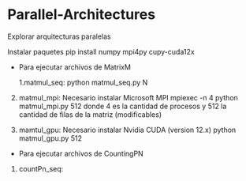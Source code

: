 # Parallel-Architectures

Explorar arquitecturas paralelas

Instalar paquetes
pip install numpy mpi4py cupy-cuda12x

- Para ejecutar archivos de MatrixM

  1.matmul_seq:
  python matmul_seq.py N

2. matmul_mpi: Necesario instalar Microsoft MPI
   mpiexec -n 4 python matmul_mpi.py 512
   donde 4 es la cantidad de procesos y 512 la cantidad de filas de la matriz (modificables)

3. mamtul_gpu: Necesario instalar Nvidia CUDA (version 12.x)
   python matmul_gpu.py 512

- Para ejecutar archivos de CountingPN

1. countPn_seq:
